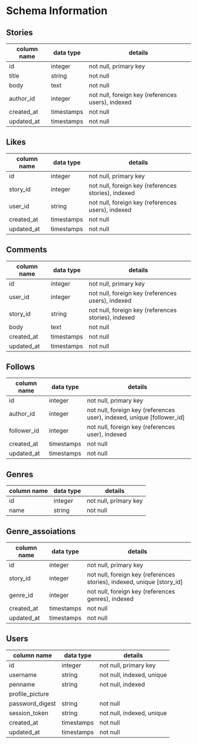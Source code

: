 # Schema Information

## Stories
column name | data type | details
------------|-----------|-----------------------
id          | integer   | not null, primary key
title       | string    | not null
body        | text      | not null
author_id   | integer   | not null, foreign key (references users), indexed
created_at  | timestamps| not null
updated_at  | timestamps| not null

## Likes
column name | data type | details
------------|-----------|-----------------------
id          | integer   | not null, primary key
story_id    | integer   | not null, foreign key (references stories), indexed
user_id     | string    | not null, foreign key (references users), indexed
created_at  | timestamps| not null
updated_at  | timestamps| not null

## Comments
column name | data type | details
------------|-----------|-----------------------
id          | integer   | not null, primary key
user_id     | integer   | not null, foreign key (references users), indexed
story_id    | string    | not null, foreign key (references stories), indexed
body        | text      | not null
created_at  | timestamps| not null
updated_at  | timestamps| not null

## Follows

column name | data type | details
------------|-----------|-----------------------
id          | integer   | not null, primary key
author_id   | integer   | not null, foreign key (references user), indexed, unique [follower_id]
follower_id | integer   | not null, foreign key (references user), indexed
created_at  | timestamps| not null
updated_at  | timestamps| not null


## Genres
column name | data type | details
------------|-----------|-----------------------
id          | integer   | not null, primary key
name        | string    | not null

## Genre_assoiations
column name | data type | details
------------|-----------|-----------------------
id          | integer   | not null, primary key
story_id    | integer   | not null, foreign key (references stories), indexed, unique [story_id]
genre_id    | integer   | not null, foreign key (references genres), indexed
created_at  | timestamps| not null
updated_at  | timestamps| not null

## Users
column name     | data type | details
----------------|-----------|-----------------------
id              | integer   | not null, primary key
username        | string    | not null, indexed, unique
penname         | string    | not null, indexed
profile_picture |
password_digest | string    | not null
session_token   | string    | not null, indexed, unique
created_at      | timestamps| not null
updated_at      | timestamps| not null
